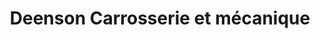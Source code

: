 ---
title: "Deenson Carrosserie et mécanique"
url: /montreal/deenson-carrosserie-et-mecanique/
shop: Autowerkstatt
---
